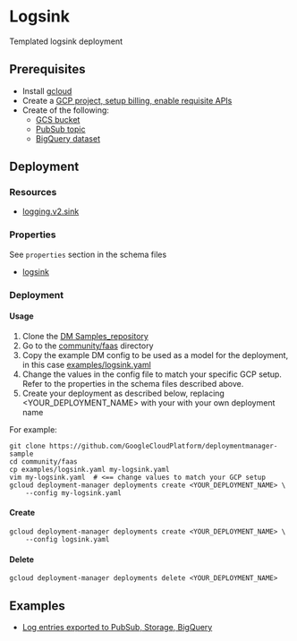 # Logsink

Templated logsink deployment

## Prerequisites

- Install [gcloud](https://cloud.google.com/sdk)
- Create a [GCP project, setup billing, enable requisite APIs](docs/templates/project.md)
- Create of the following:
    - [GCS bucket](https://cloud.google.com/storage/docs/json_api/v1/buckets)
    - [PubSub topic](https://cloud.google.com/pubsub/docs/reference/rest/v1/projects.topics)
    - [BigQuery dataset](https://cloud.google.com/bigquery/docs/reference/rest/v2/datasets)


## Deployment

### Resources

- [logging.v2.sink](https://cloud.google.com/logging/docs/reference/v2/rest/v2/projects.sinks)


### Properties

See `properties` section in the schema files

-  [logsink](../../templates/logsink.py.schema)


### Deployment

#### Usage

1. Clone the [DM Samples_repository](https://github.com/GoogleCloudPlatform/deploymentmanager-sample)
2. Go to the [community/faas](community/faas) directory
3. Copy the example DM config to be used as a model for the deployment, in this case [examples/logsink.yaml](examples/logsink.yaml)
4. Change the values in the config file to match your specific GCP setup.
   Refer to the properties in the schema files described above.
5. Create your deployment as described below, replacing <YOUR_DEPLOYMENT_NAME>
   with your with your own deployment name


For example:

```
git clone https://github.com/GoogleCloudPlatform/deploymentmanager-sample
cd community/faas
cp examples/logsink.yaml my-logsink.yaml
vim my-logsink.yaml  # <== change values to match your GCP setup
gcloud deployment-manager deployments create <YOUR_DEPLOYMENT_NAME> \
    --config my-logsink.yaml
```

#### Create

```
gcloud deployment-manager deployments create <YOUR_DEPLOYMENT_NAME> \
    --config logsink.yaml
```


#### Delete

```
gcloud deployment-manager deployments delete <YOUR_DEPLOYMENT_NAME>
```


## Examples

- [Log entries exported to PubSub, Storage, BigQuery](../examples/logsink.yaml)